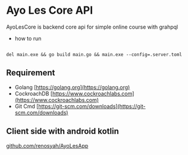 # Ayo Les Core API

AyoLesCore is backend core api for simple online course with grahpql

* how to run

```

del main.exe && go build main.go && main.exe --config=.server.toml

```

## Requirement

* Golang [https://golang.org](https://golang.org)
* CockroachDB [https://www.cockroachlabs.com](https://www.cockroachlabs.com)
* Git Cmd [https://git-scm.com/downloads](https://git-scm.com/downloads)

## Client side with android kotlin

[github.com/renosyah/AyoLesApp](https://github.com/renosyah/AyoLesApp)
